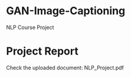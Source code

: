 # GAN-Image-Captioning
NLP Course Project

# Project Report
Check the uploaded document: NLP_Project.pdf
